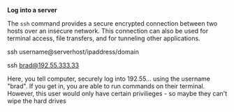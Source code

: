 

**Log into a server**

The `ssh` command provides a secure encrypted connection between two hosts over an insecure network. This connection can also be used for terminal access, file transfers, and for tunneling other applications.

ssh username@serverhost/ipaddress/domain

ssh brad@192.55.333.33

Here, you tell computer, securely log into 192.55... using the username "brad".  If you get in, you are able to run commands on their terminal.  However, this user would only have certain privilieges - so maybe they can't wipe the hard drives

 
